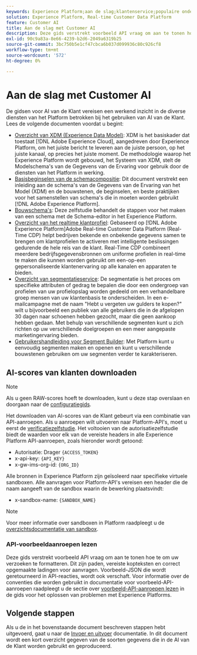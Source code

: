 ```yaml
---
keywords: Experience Platform;aan de slag;klantenservice;populaire onderwerpen
solution: Experience Platform, Real-time Customer Data Platform
feature: Customer AI
title: Aan de slag met Customer AI
description: Deze gids verstrekt voorbeeld API vraag om aan te tonen hoe te om uw verzoeken te formatteren. Dit zijn paden, vereiste kopteksten en correct opgemaakte ladingen voor aanvragen.
exl-id: 90c9a83a-8e66-4239-b2d6-2049a6319b25
source-git-commit: 3bc750b5e1cf47cbca6b037d099936c80c926cf8
workflow-type: tm+mt
source-wordcount: '572'
ht-degree: 0%

---
```


# Aan de slag met Customer AI

De gidsen voor AI van de Klant vereisen een werkend inzicht in de diverse diensten van het Platform betrokken bij het gebruiken van AI van de Klant. Lees de volgende documenten voordat u begint:

- [Overzicht van XDM (Experience Data Model)](../../xdm/home.md): XDM is het basiskader dat toestaat [!DNL Adobe Experience Cloud], aangedreven door Experience Platform, om het juiste bericht te leveren aan de juiste persoon, op het juiste kanaal, op precies het juiste moment. De methodologie waarop het Experience Platform wordt gebouwd, het Systeem van XDM, stelt de Modelschema&#39;s van de Gegevens van de Ervaring voor gebruik door de diensten van het Platform in werking.
- [Basisbeginselen van de schemacompositie](../../xdm/schema/composition.md): Dit document verstrekt een inleiding aan de schema&#39;s van de Gegevens van de Ervaring van het Model (XDM) en de bouwstenen, de beginselen, en beste praktijken voor het samenstellen van schema&#39;s die in moeten worden gebruikt [!DNL Adobe Experience Platform].
- [Bouwschema&#39;s](../../xdm/tutorials/create-schema-ui.md): Deze zelfstudie behandelt de stappen voor het maken van een schema met de Schema-editor in het Experience Platform.
- [Overzicht van het realtime klantprofiel](../../rtcdp/overview.md): Gebaseerd op [!DNL Adobe Experience Platform]Adobe Real-time Customer Data Platform (Real-Time CDP) helpt bedrijven bekende en onbekende gegevens samen te brengen om klantprofielen te activeren met intelligente beslissingen gedurende de hele reis van de klant. Real-Time CDP combineert meerdere bedrijfsgegevensbronnen om uniforme profielen in real-time te maken die kunnen worden gebruikt om een-op-een gepersonaliseerde klantenervaring op alle kanalen en apparaten te bieden.
- [Overzicht van segmentatieservice](../../segmentation/home.md): De segmentatie is het proces om specifieke attributen of gedrag te bepalen die door een ondergroep van profielen van uw profielopslag worden gedeeld om een verhandelbare groep mensen van uw klantenbasis te onderscheiden. In een e-mailcampagne met de naam &quot;Hebt u vergeten uw gulders te kopen?&quot; wilt u bijvoorbeeld een publiek van alle gebruikers die in de afgelopen 30 dagen naar schoenen hebben gezocht, maar die geen aankoop hebben gedaan. Met behulp van verschillende segmenten kunt u zich richten op uw verschillende doelgroepen en een meer aangepaste marketingervaring bieden.
- [Gebruikershandleiding voor Segment Builder](../../segmentation/tutorials/create-a-segment.md): Met Platform kunt u eenvoudig segmenten maken en openen en kunt u verschillende bouwstenen gebruiken om uw segmenten verder te karakteriseren.

## AI-scores van klanten downloaden

>[!NOTE]
>
>Als u geen RAW-scores hoeft te downloaden, kunt u deze stap overslaan en doorgaan naar de [configuratiegids](./user-guide/configure.md).

Het downloaden van AI-scores van de Klant gebeurt via een combinatie van API-aanroepen. Als u aanroepen wilt uitvoeren naar Platform-API&#39;s, moet u eerst de [verificatiezelfstudie](https://www.adobe.com/go/platform-api-authentication-en). Het voltooien van de autorisatiezelfstudie biedt de waarden voor elk van de vereiste headers in alle Experience Platform API-aanroepen, zoals hieronder wordt getoond:

- Autorisatie: Drager `{ACCESS_TOKEN}`
- x-api-key: `{API_KEY}`
- x-gw-ims-org-id: `{ORG_ID}`

Alle bronnen in Experience Platform zijn geïsoleerd naar specifieke virtuele sandboxen. Alle aanvragen voor Platform-API&#39;s vereisen een header die de naam aangeeft van de sandbox waarin de bewerking plaatsvindt:

- x-sandbox-name: `{SANDBOX_NAME}`

>[!NOTE]
>
>Voor meer informatie over sandboxen in Platform raadpleegt u de [overzichtsdocumentatie van sandbox](../../sandboxes/home.md).

### API-voorbeeldaanroepen lezen

Deze gids verstrekt voorbeeld API vraag om aan te tonen hoe te om uw verzoeken te formatteren. Dit zijn paden, vereiste kopteksten en correct opgemaakte ladingen voor aanvragen. Voorbeeld-JSON die wordt geretourneerd in API-reacties, wordt ook verschaft. Voor informatie over de conventies die worden gebruikt in documentatie voor voorbeeld-API-aanroepen raadpleegt u de sectie over [voorbeeld-API-aanroepen lezen](../../landing/troubleshooting.md) in de gids voor het oplossen van problemen met Experience Platforms.

## Volgende stappen

Als u de in het bovenstaande document beschreven stappen hebt uitgevoerd, gaat u naar de [Invoer en uitvoer](./data-requirements.md) documentatie. In dit document wordt een kort overzicht gegeven van de soorten gegevens die in de AI van de Klant worden gebruikt en geproduceerd.

